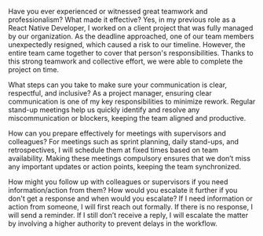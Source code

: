 Have you ever experienced or witnessed great teamwork and professionalism? What made it effective?
Yes, in my previous role as a React Native Developer, I worked on a client project that was fully managed by our organization. As the deadline approached, one of our team members unexpectedly resigned, which caused a risk to our timeline. However, the entire team came together to cover that person's responsibilities. Thanks to this strong teamwork and collective effort, we were able to complete the project on time.

What steps can you take to make sure your communication is clear, respectful, and inclusive?
As a project manager, ensuring clear communication is one of my key responsibilities to minimize rework. Regular stand-up meetings help us quickly identify and resolve any miscommunication or blockers, keeping the team aligned and productive.

How can you prepare effectively for meetings with supervisors and colleagues?
For meetings such as sprint planning, daily stand-ups, and retrospectives, I will schedule them at fixed times based on team availability. Making these meetings compulsory ensures that we don’t miss any important updates or action points, keeping the team synchronized.

How might you follow up with colleagues or supervisors if you need information/action from them? How would you escalate it further if you don't get a response and when would you escalate?
If I need information or action from someone, I will first reach out formally. If there is no response, I will send a reminder. If I still don’t receive a reply, I will escalate the matter by involving a higher authority to prevent delays in the workflow.
